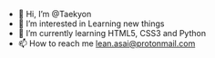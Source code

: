 - 👋 Hi, I’m @Taekyon
- 👀 I’m interested in Learning new things
- 🌱 I’m currently learning HTML5, CSS3 and Python
- 📫 How to reach me lean.asai@protonmail.com

<!---
Taekyon/Taekyon is a ✨ special ✨ repository because its `README.md` (this file) appears on your GitHub profile.
You can click the Preview link to take a look at your changes.
--->
